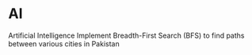 # AI
Artificial Intelligence 
Implement Breadth-First
Search (BFS) to find paths
between various cities in
Pakistan
